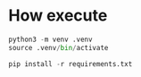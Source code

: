# How execute

``` python
python3 -m venv .venv
source .venv/bin/activate

pip install -r requirements.txt
```
